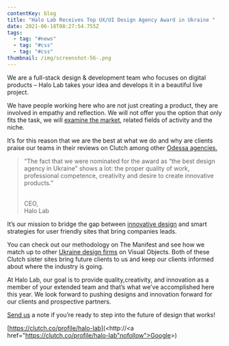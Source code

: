 ```yaml
---
contentKey: blog
title: "Halo Lab Receives Top UX/UI Design Agency Award in Ukraine "
date: 2021-06-18T08:27:54.755Z
tags:
  - tag: "#news"
  - tag: "#css"
  - tag: "#css"
thumbnail: /img/screenshot-56-.png
---
```



We are a full-stack design & development team who focuses on digital products – Halo Lab takes your idea and develops it in a beautiful live project.

We have people working here who are not just creating a product, they are involved in empathy and reflection. We will not offer you the option that only fits the task, we will [examine the market](https://www.forbes.com/sites/forbesagencycouncil/2019/02/28/a-useful-experience-why-usability-is-essential-to-ux-design/#3c375ec74363), related fields of activity and the niche.



It’s for this reason that we are the best at what we do and why are clients praise our teams in their reviews on Clutch among other [Odessa agencies.](https://clutch.co/ua/agencies/ui-ux/odessa)

> “The fact that we were nominated for the award as “the best design agency in Ukraine” shows a lot: the proper quality of work, professional competence, creativity and desire to create innovative products.”
>
> \
> CEO,\
> Halo Lab

It’s our mission to bridge the gap between [innovative design](https://themanifest.com/ua/user-experience/agencies#halolab) and smart strategies for user friendly sites that bring companies leads.

You can check out our methodology on The Manifest and see how we match up to other [Ukraine design firms](https://visualobjects.com/ua/user-experience/top-ux-designers) on Visual Objects. Both of these Clutch sister sites bring future clients to us and keep our clients informed about where the industry is going.

At Halo Lab, our goal is to provide quality,creativity, and innovation as a member of your extended team and that’s what we’ve accomplished here this year. We look forward to pushing designs and innovation forward for our clients and prospective partners.

[Send us](mailto:mail@halo-lab.com) a note if you’re ready to step into the future of design that works!

[https://clutch.co/profile/halo-lab](<http://<a href="https://clutch.co/profile/halo-lab"nofollow">Google</a>>)